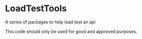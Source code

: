 # LoadTestTools
A series of packages to help load test an api

This code should only be used for good and approved purposes.
